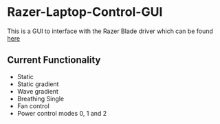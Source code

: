 # Razer-Laptop-Control-GUI

This is a GUI to interface with the Razer Blade driver which can be found [here](https://github.com/rnd-ash/razer-laptop-control)

## Current Functionality
 - Static
 - Static gradient
 - Wave gradient
 - Breathing Single
 - Fan control
 - Power control modes 0, 1 and 2